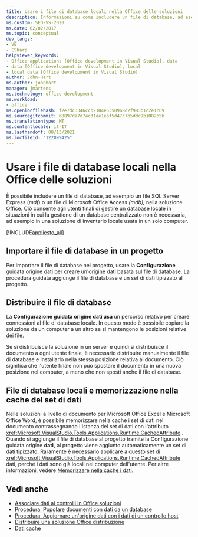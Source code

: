 ```yaml
---
title: Usare i file di database locali nella Office delle soluzioni
description: Informazioni su come includere un file di database, ad esempio un file SQL Server Express (con estensione mdf) o un file di Microsoft Office Access (con estensione mdb), nella soluzione Office.
ms.custom: SEO-VS-2020
ms.date: 02/02/2017
ms.topic: conceptual
dev_langs:
- VB
- CSharp
helpviewer_keywords:
- Office applications [Office development in Visual Studio], data
- data [Office development in Visual Studio], local
- local data [Office development in Visual Studio]
author: John-Hart
ms.author: johnhart
manager: jmartens
ms.technology: office-development
ms.workload:
- office
ms.openlocfilehash: f2e7dc3346ccb2104e5350968d2f983b1c2e1c69
ms.sourcegitcommit: 68897da7d74c31ae1ebf5d47c7b5ddc9b108265b
ms.translationtype: MT
ms.contentlocale: it-IT
ms.lasthandoff: 08/13/2021
ms.locfileid: "122099425"
---
```

# <a name="use-local-database-files-in-office-solutions-overview"></a>Usare i file di database locali nella Office delle soluzioni
  È possibile includere un file di database, ad esempio un file SQL Server Express (*mdf*) o un file di Microsoft Office Access *(mdb),* nella soluzione Office. Ciò consente agli utenti finali di gestire un database locale in situazioni in cui la gestione di un database centralizzato non è necessaria, ad esempio in una soluzione di inventario locale usata in un solo computer.

 [!INCLUDE[appliesto_all](../vsto/includes/appliesto-all-md.md)]

## <a name="import-the-database-file-into-a-project"></a>Importare il file di database in un progetto
 Per importare il file di database nel progetto, usare la **Configurazione** guidata origine dati per creare un'origine dati basata sul file di database. La procedura guidata aggiunge il file di database e un set di dati tipizzato al progetto.

## <a name="deploy-the-database-file"></a>Distribuire il file di database
 La **Configurazione guidata origine dati usa** un percorso relativo per creare connessioni al file di database locale. In questo modo è possibile copiare la soluzione da un computer a un altro se si mantengono le posizioni relative dei file.

 Se si distribuisce la soluzione in un server e quindi si distribuisce il documento a ogni utente finale, è necessario distribuire manualmente il file di database e installarlo nella stessa posizione relativa al documento. Ciò significa che l'utente finale non può spostare il documento in una nuova posizione nel computer, a meno che non sposti anche il file di database.

## <a name="local-database-files-and-caching-the-dataset"></a>File di database locali e memorizzazione nella cache del set di dati
 Nelle soluzioni a livello di documento per Microsoft Office Excel e Microsoft Office Word, è possibile memorizzare nella cache i set di dati nel documento contrassegnando l'istanza del set di dati con l'attributo <xref:Microsoft.VisualStudio.Tools.Applications.Runtime.CachedAttribute> . Quando si aggiunge il file di database al progetto tramite la Configurazione guidata origine **dati,** al progetto viene aggiunto automaticamente un set di dati tipizzato. Raramente è necessario applicare a questo set di <xref:Microsoft.VisualStudio.Tools.Applications.Runtime.CachedAttribute> dati, perché i dati sono già locali nel computer dell'utente. Per altre informazioni, vedere [Memorizzare nella cache i dati](../vsto/caching-data.md).

## <a name="see-also"></a>Vedi anche
- [Associare dati ai controlli in Office soluzioni](../vsto/binding-data-to-controls-in-office-solutions.md)
- [Procedura: Popolare documenti con dati da un database](../vsto/how-to-populate-documents-with-data-from-a-database.md)
- [Procedura: Aggiornare un'origine dati con i dati di un controllo host](../vsto/how-to-update-a-data-source-with-data-from-a-host-control.md)
- [Distribuire una soluzione Office distribuzione](../vsto/deploying-an-office-solution.md)
- [Dati cache](../vsto/caching-data.md)
